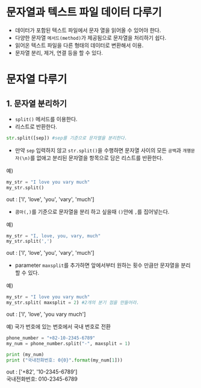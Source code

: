 # 문자열과 텍스트 파일 데이터 다루기
+ 데이터가 포함된 텍스트 파일에서 문자 열을 읽어올 수 있어야 한다.
+ 다양한 문자열 `메서드(method)`가 제공됨으로 문자열을 처리하기 쉽다.
+ 읽어온 텍스트 파일을 다른 형태의 데이터로 변환해서 이용.
+ 문자열 분리, 제거, 연결 등을 할 수 있다.

# 문자열 다루기
## 1. 문자열 분리하기
+ `split()` 메서드를 이용한다.
+ 리스트로 반환한다.
```python
str.split([sep]) #sep를 기준으로 문자열을 분리한다.
```
+ 만약 `sep` 입력하지 않고 `str.split()`을 수행하면 문자열 사이의 모든 `공백`과 `개행문자(\n)`를 없애고 분리된 문자열을 항목으로 담은 리스트를 반환한다.

예)
```python
my_str = "I love you vary much"
my_str.split()
```
out : ['I', 'love', 'you', 'vary', 'much']
+ `콤마(,)`를 기준으로 문자열을 분리 하고 싶을때 `()`안에 `,`를 집어넣는다.

예)
```python
my_str = "I, love, you, vary, much"
my_str.split(',')
```
out : ['I', 'love', 'you', 'vary', 'much']
+ parameter `maxsplit`를 추가하면 앞에서부터 원하는 횟수 만큼만 문자열을 분리 할 수 있다.

예)
```python
my_str = "I love you vary much"
my_str.split( maxsplit = 2) #2개의 분기 점을 만들어라.
```
out : ['I', 'love', 'you vary much']

예) 국가 번호에 있는 번호에서 국내 번호로 전환
```python
phone_number = "+82-10-2345-6789"
my_num = phone_number.split("-", maxsplit = 1)

print (my_num)
print ("국내전화번호: 0{0}".format(my_num[1]))
```
out : ['+82', '10-2345-6789'] \
국내전화번호: 010-2345-6789
